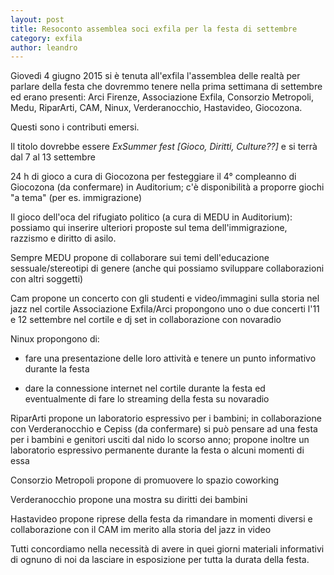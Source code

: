 ```yaml
---
layout: post
title: Resoconto assemblea soci exfila per la festa di settembre
category: exfila
author: leandro
---
```


Giovedì 4 giugno 2015 si è tenuta all'exfila l'assemblea delle realtà
per parlare della festa che dovremmo tenere nella prima settimana di
settembre ed erano presenti: Arci Firenze, Associazione Exfila,
Consorzio Metropoli, Medu, RiparArti, CAM, Ninux, Verderanocchio,
Hastavideo, Giocozona.

Questi sono i contributi emersi.

Il titolo dovrebbe essere *ExSummer fest [Gioco, Diritti, Culture??]*
e si terrà dal 7 al 13 settembre

24 h di gioco a cura di Giocozona per festeggiare il 4° compleanno di
Giocozona (da confermare) in Auditorium; c'è disponibilità a proporre
giochi "a tema" (per es. immigrazione)

Il gioco dell'oca del rifugiato politico (a cura di MEDU in
Auditorium): possiamo qui inserire ulteriori proposte sul tema
dell'immigrazione, razzismo e diritto di asilo.

Sempre MEDU propone di collaborare sui temi dell'educazione
sessuale/stereotipi di genere (anche qui possiamo sviluppare
collaborazioni con altri soggetti)

Cam propone un concerto con gli studenti e video/immagini sulla storia
nel jazz nel cortile Associazione Exfila/Arci propongono uno o due
concerti l'11 e 12 settembre nel cortile e dj set in collaborazione
con novaradio

Ninux propongono di:

- fare una presentazione delle loro attività e tenere un punto
  informativo durante la festa

- dare la connessione internet nel cortile durante la festa ed
  eventualmente di fare lo streaming della festa su novaradio

RiparArti propone un laboratorio espressivo per i bambini; in
collaborazione con Verderanocchio e Cepiss (da confermare) si può
pensare ad una festa per i bambini e genitori usciti dal nido lo
scorso anno; propone inoltre un laboratorio espressivo permanente
durante la festa o alcuni momenti di essa

Consorzio Metropoli propone di promuovere lo spazio coworking

Verderanocchio propone una mostra su diritti dei bambini

Hastavideo propone riprese della festa da rimandare in momenti diversi
e collaborazione con il CAM im merito alla storia del jazz in video

Tutti concordiamo nella necessità di avere in quei giorni materiali
informativi di ognuno di noi da lasciare in esposizione per tutta la
durata della festa.
